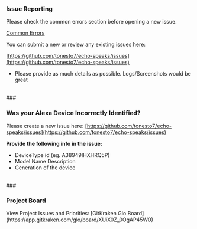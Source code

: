 ### <h3 class="doc-head">Issue Reporting</h3>

Please check the common errors section before opening a new issue.

[Common Errors](/echo-speaks-docs/support/common_errors)

You can submit a new or review any existing issues here:

[https://github.com/tonesto7/echo-speaks/issues](https://github.com/tonesto7/echo-speaks/issues)

* Please provide as much details as possible.
  Logs/Screenshots would be great

<br>
### <h3 class="doc-head">Was your Alexa Device Incorrectly Identified?</h3>

 Please create a new issue here: [https://github.com/tonesto7/echo-speaks/issues](https://github.com/tonesto7/echo-speaks/issues)

**Provide the following info in the issue:**

* DeviceType id (eg. A38949IHXHRQ5P)
* Model Name Description
* Generation of the device

<br>
### <h3 class="doc-head">Project Board</h3>
View Project Issues and Priorities: [GitKraken Glo Board](https://app.gitkraken.com/glo/board/XUiX0Z_0OgAP45W0)


